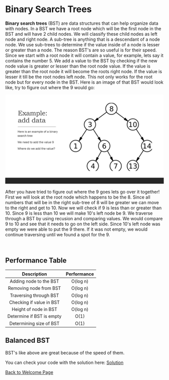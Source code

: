 # Binary Search Trees
**Binary search trees** (BST) are data structures that can help organize data with nodes. In a BST we have a root node which will be the first node in the BST and will have 2 child nodes. We will classify these child nodes as left node and right node. A sub-tree is anything that is a descendant of a node node. We use sub-trees to determine if the value inside of a node is lesser or greater than a node. The reason BST's are so useful is for their speed. Since we start with a root node it will contain a value, for example, lets say it contains the number 5. We add a value to the BST by checking if the new node value is greater or lesser than the root node value. If the value is greater than the root node it will become the roots right node. If the value is lesser it till be the root nodes left node. This not only works for the root node but for every node in the BST. Here is an image of that BST would look like, try to figure out where the 9 would go:

![BST Example](/Images/BSTImage.jpg)

After you have tried to figure out where the 9 goes lets go over it together! First we will look at the root node which happens to be the 8. Since all numbers that will be in the right sub-tree of 8 will be greater we can move to the right and get to 10. Now we will check if 9 is less than or greater than 10. Since 9 is less than 10 we will make 10's left node be 9. We traverse through a BST by using recusion and comparing values. We would compare 9 to 10 and see that it needs to go on the left side. Since 10's left node was empty we were able to put the 9 there. If it was not empty, we would continue traversing until we found a spot for the 9.

<br>

## Performance Table

|       Description         |      Performance     | 
|      :-----------:        |     :------------:   |
|  Adding node to the BST   |       O(log n)       |  
|  Removing node from BST   |       O(log n)       |  
|  Traversing through BST   |       O(log n)       |  
|  Checking if value in BST |       O(log n)       |  
|  Height of node in BST    |       O(log n)       |  
|  Determine if BST is empty|       O(1)           |  
|  Determining size of BST  |       O(1)           |  




## Balanced BST
BST's like above are great because of the speed of them.



You can check your code with the solution here: [Solution](SourceCodes/BST_solution.py)

[Back to Welcome Page](Welcome.md)